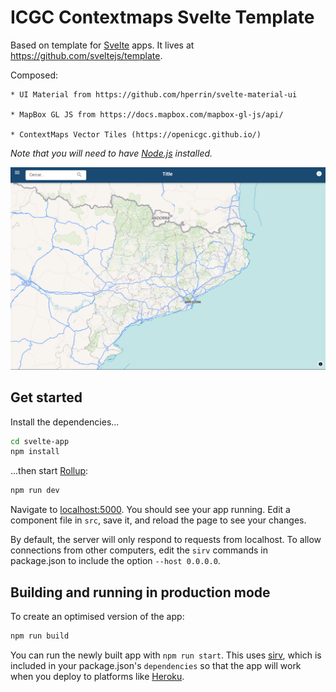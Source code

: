 
# ICGC Contextmaps Svelte Template

Based on template for [Svelte](https://svelte.dev) apps. It lives at https://github.com/sveltejs/template.

Composed:

    * UI Material from https://github.com/hperrin/svelte-material-ui

    * MapBox GL JS from https://docs.mapbox.com/mapbox-gl-js/api/ 

    * ContextMaps Vector Tiles (https://openicgc.github.io/)

*Note that you will need to have [Node.js](https://nodejs.org) installed.*

![alt text](./capture.png "Map Template")

## Get started

Install the dependencies...

```bash
cd svelte-app
npm install
```

...then start [Rollup](https://rollupjs.org):

```bash
npm run dev
```

Navigate to [localhost:5000](http://localhost:5000). You should see your app running. Edit a component file in `src`, save it, and reload the page to see your changes.

By default, the server will only respond to requests from localhost. To allow connections from other computers, edit the `sirv` commands in package.json to include the option `--host 0.0.0.0`.


## Building and running in production mode

To create an optimised version of the app:

```bash
npm run build
```

You can run the newly built app with `npm run start`. This uses [sirv](https://github.com/lukeed/sirv), which is included in your package.json's `dependencies` so that the app will work when you deploy to platforms like [Heroku](https://heroku.com).

